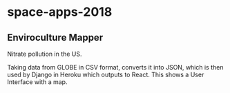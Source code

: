 # space-apps-2018
## Enviroculture Mapper

Nitrate pollution in the US.

Taking data from GLOBE in CSV format, converts it into JSON, which is then used by Django in Heroku which outputs to React. This shows a User Interface with a map.